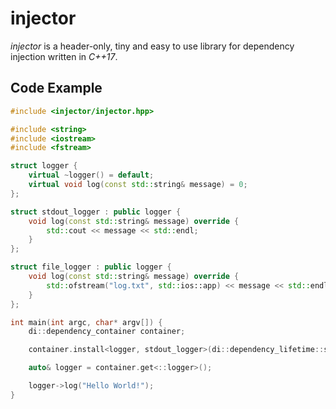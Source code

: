 # injector

*injector* is a header-only, tiny and easy to use library for dependency injection written in *C++17*.

## Code Example

```cpp
#include <injector/injector.hpp>

#include <string>
#include <iostream>
#include <fstream>

struct logger {
    virtual ~logger() = default;
    virtual void log(const std::string& message) = 0;
};

struct stdout_logger : public logger {
    void log(const std::string& message) override {
        std::cout << message << std::endl;
    }
};

struct file_logger : public logger {
    void log(const std::string& message) override {
        std::ofstream("log.txt", std::ios::app) << message << std::endl;
    }
};

int main(int argc, char* argv[]) {
    di::dependency_container container;

    container.install<logger, stdout_logger>(di::dependency_lifetime::singleton);

    auto& logger = container.get<::logger>();

    logger->log("Hello World!");
}
```